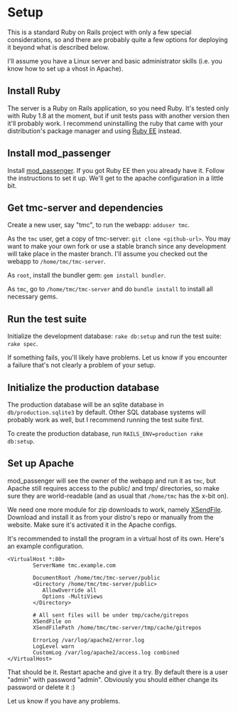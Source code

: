 # Setup #

This is a standard Ruby on Rails project with only a few special considerations, so and there are probably quite a few options for deploying it beyond what is described below.

I'll assume you have a Linux server and basic administrator skills (i.e. you know how to set up a vhost in Apache).


## Install Ruby ##

The server is a Ruby on Rails application, so you need Ruby. It's tested only with Ruby 1.8 at the moment, but if unit tests pass with another version then it'll probably work. I recommend uninstalling the ruby that came with your distribution's package manager and using [Ruby EE](http://www.rubyenterpriseedition.com/) instead.


## Install mod_passenger ##

Install [mod_passenger](http://www.modrails.com/). If you got Ruby EE then you already have it. Follow the instructions to set it up. We'll get to the apache configuration in a little bit.


## Get tmc-server and dependencies ##

Create a new user, say "tmc", to run the webapp: `adduser tmc`.

As the `tmc` user, get a copy of tmc-server: `git clone <github-url>`. You may want to make your own fork or use a stable branch since any development will take place in the master branch. I'll assume you checked out the webapp to `/home/tmc/tmc-server`.

As `root`, install the bundler gem: `gem install bundler`.

As `tmc`, go to `/home/tmc/tmc-server` and do `bundle install` to install all necessary gems.


## Run the test suite ##

Initialize the development database: `rake db:setup` and run the test suite: `rake spec`.

If something fails, you'll likely have problems. Let us know if you encounter a failure that's not clearly a problem of your setup.


## Initialize the production database ##

The production database will be an sqlite database in `db/production.sqlite3` by default. Other SQL database systems will probably work as well, but I recommend running the test suite first.

To create the production database, run `RAILS_ENV=production rake db:setup`.


## Set up Apache ##

mod_passenger will see the owner of the webapp and run it as `tmc`, but Apache still requires access to the public/ and tmp/ directories, so make sure they are world-readable (and as usual that `/home/tmc` has the x-bit on).

We need one more module for zip downloads to work, namely [XSendFile](https://tn123.org/mod_xsendfile/). Download and install it as from your distro's repo or manually from the website. Make sure it's activated it in the Apache configs.

It's recommended to install the program in a virtual host of its own. Here's an example configuration.

    <VirtualHost *:80>
            ServerName tmc.example.com
            
            DocumentRoot /home/tmc/tmc-server/public
            <Directory /home/tmc/tmc-server/public>
               AllowOverride all
               Options -MultiViews
            </Directory>

            # All sent files will be under tmp/cache/gitrepos
            XSendFile on
            XSendFilePath /home/tmc/tmc-server/tmp/cache/gitrepos

            ErrorLog /var/log/apache2/error.log
            LogLevel warn
            CustomLog /var/log/apache2/access.log combined
    </VirtualHost>

That should be it. Restart apache and give it a try. By default there is a user "admin" with password "admin". Obviously you should either change its password or delete it :)

Let us know if you have any problems.


